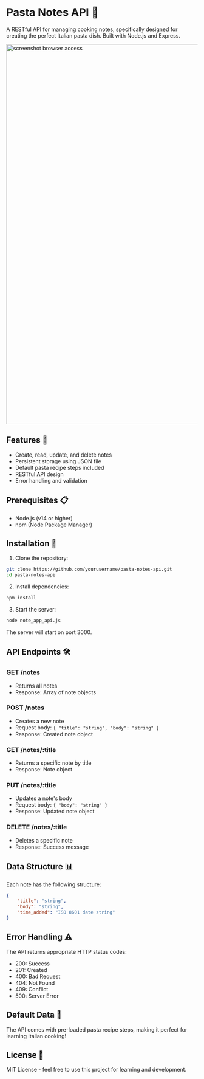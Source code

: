 # Pasta Notes API 🍝

A RESTful API for managing cooking notes, specifically designed for creating the perfect Italian pasta dish. Built with Node.js and Express.

<img width="1000" alt="screenshot browser access" src="https://github.com/user-attachments/assets/ef7c7fa2-1a97-46e8-8396-4d22e6e43931" />


## Features 🌟

- Create, read, update, and delete notes
- Persistent storage using JSON file
- Default pasta recipe steps included
- RESTful API design
- Error handling and validation

## Prerequisites 📋

- Node.js (v14 or higher)
- npm (Node Package Manager)

## Installation 🚀

1. Clone the repository:
```bash
git clone https://github.com/yourusername/pasta-notes-api.git
cd pasta-notes-api
```

2. Install dependencies:
```bash
npm install
```

3. Start the server:
```bash
node note_app_api.js
```

The server will start on port 3000.

## API Endpoints 🛠️

### GET /notes
- Returns all notes
- Response: Array of note objects

### POST /notes
- Creates a new note
- Request body: `{ "title": "string", "body": "string" }`
- Response: Created note object

### GET /notes/:title
- Returns a specific note by title
- Response: Note object

### PUT /notes/:title
- Updates a note's body
- Request body: `{ "body": "string" }`
- Response: Updated note object

### DELETE /notes/:title
- Deletes a specific note
- Response: Success message

## Data Structure 📊

Each note has the following structure:
```json
{
    "title": "string",
    "body": "string",
    "time_added": "ISO 8601 date string"
}
```

## Error Handling ⚠️

The API returns appropriate HTTP status codes:
- 200: Success
- 201: Created
- 400: Bad Request
- 404: Not Found
- 409: Conflict
- 500: Server Error

## Default Data 📝

The API comes with pre-loaded pasta recipe steps, making it perfect for learning Italian cooking!

## License 📄

MIT License - feel free to use this project for learning and development. 
